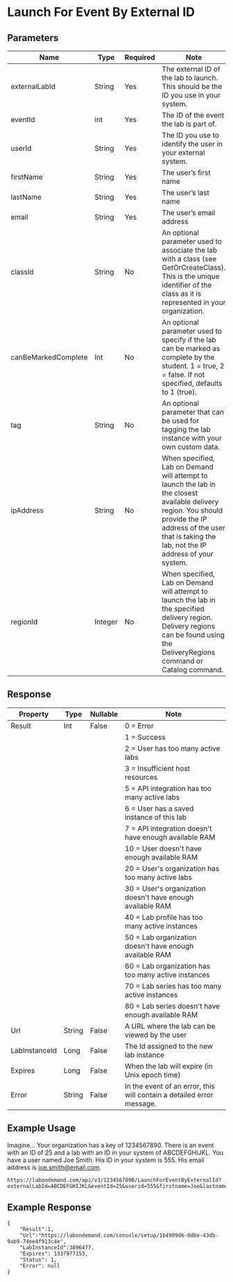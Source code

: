 # Launch For Event By External ID

## Parameters

|Name|Type|Required|Note|
|--- |--- |--- |--- |
|externalLabId|String|Yes|The external ID of the lab to launch. This should be the ID you use in your system.|
|eventId|int|Yes|The ID of the event the lab is part of.|
|userId|String|Yes|The ID you use to identify the user in your external system.|
|firstName|String|Yes|The user’s first name|
|lastName|String|Yes|The user’s last name|
|email|String|Yes|The user’s email address|
|classId|String|No|An optional parameter used to associate the lab with a class (see GetOrCreateClass). This is the unique identifier of the class as it is represented in your organization.|
|canBeMarkedComplete|Int|No|An optional parameter used to specify if the lab can be marked as complete by the student. 1 = true, 2 = false. If not specified, defaults to 1 (true).|
|tag|String|No|An optional parameter that can be used for tagging the lab instance with your own custom data.|
|ipAddress|String|No|When specified, Lab on Demand will attempt to launch the lab in the closest available delivery region. You should provide the IP address of the user that is taking the lab, not the IP address of your system.|
|regionId|Integer|No|When specified, Lab on Demand will attempt to launch the lab in the specified delivery region. Delivery regions can be found using the DeliveryRegions command or Catalog command.

## Response

|Property|Type|Nullable|Note|
|--- |--- |--- |--- |
|Result|Int|False|0 = Error
||||1 = Success
||||2 = User has too many active labs
||||3 = Insufficient host resources
||||5 = API integration has too many active labs
||||6 = User has a saved instance of this lab
||||7 = API integration doesn't have enough available RAM
||||10 = User doesn't have enough available RAM
||||20 = User's organization has too many active labs
||||30 = User's organization doesn't have enough available RAM
||||40 = Lab profile has too many active instances
||||50 = Lab organization doesn't have enough available RAM
||||60 = Lab organization has too many active instances
||||70 = Lab series has too many active instances
||||80 = Lab series doesn't have enough available RAM|
|Url|String|False|A URL where the lab can be viewed by the user|
|LabInstanceId|Long|False|The Id assigned to the new lab instance|
|Expires|Long|False|When the lab will expire (in Unix epoch time)|
|Error|String|False|In the event of an error, this will contain a detailed error message.|

## Example Usage

Imagine… Your organization has a key of 1234567890. There is an event with an ID of 25 and a lab with an ID in your system of ABCDEFGHIJKL. You have a user named Joe Smith. His ID in your system is 555. His email address is joe.smith@email.com.

```
https://labondemand.com/api/v3/1234567890/LaunchForEventByExternalId?externalLabId=ABCDEFGHIJKL&eventId=25&userid=555&firstname=Joe&lastname=Smith&email=joe.smith@email.com
```

## Example Response 

```
{
    "Result":1,
    "Url":"https://labondemand.com/console/setup/1b4909d6-0dbe-43db-9ab9-74ee4f913c4e",
    "LabInstanceId":3896477,
    "Expires": 1337977153,
    "Status": 1,
    "Error": null
}
```
